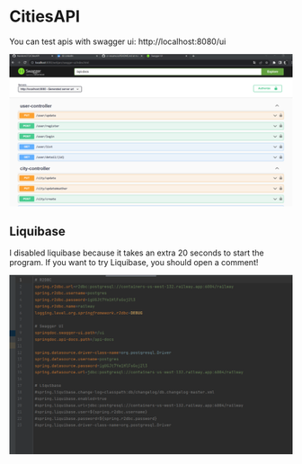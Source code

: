 # CitiesAPI

You can test apis with swagger ui: http://localhost:8080/ui

![img](etc/img.png)

## Liquibase 

I disabled liquibase because it takes an extra 20 seconds to start the program. 
If you want to try Liquibase, you should open a comment!

![img](etc/img_1.png)

